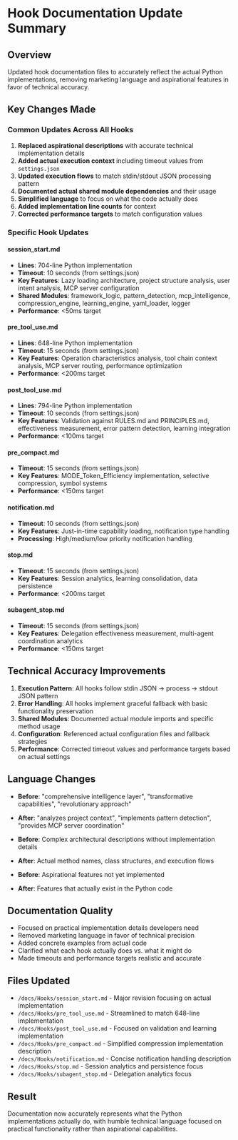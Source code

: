 # Hook Documentation Update Summary

## Overview

Updated hook documentation files to accurately reflect the actual Python implementations, removing marketing language and aspirational features in favor of technical accuracy.

## Key Changes Made

### Common Updates Across All Hooks

1. **Replaced aspirational descriptions** with accurate technical implementation details
2. **Added actual execution context** including timeout values from `settings.json`
3. **Updated execution flows** to match stdin/stdout JSON processing pattern
4. **Documented actual shared module dependencies** and their usage
5. **Simplified language** to focus on what the code actually does
6. **Added implementation line counts** for context
7. **Corrected performance targets** to match configuration values

### Specific Hook Updates

#### session_start.md
- **Lines**: 704-line Python implementation
- **Timeout**: 10 seconds (from settings.json)
- **Key Features**: Lazy loading architecture, project structure analysis, user intent analysis, MCP server configuration
- **Shared Modules**: framework_logic, pattern_detection, mcp_intelligence, compression_engine, learning_engine, yaml_loader, logger
- **Performance**: <50ms target

#### pre_tool_use.md  
- **Lines**: 648-line Python implementation
- **Timeout**: 15 seconds (from settings.json)
- **Key Features**: Operation characteristics analysis, tool chain context analysis, MCP server routing, performance optimization
- **Performance**: <200ms target

#### post_tool_use.md
- **Lines**: 794-line Python implementation  
- **Timeout**: 10 seconds (from settings.json)
- **Key Features**: Validation against RULES.md and PRINCIPLES.md, effectiveness measurement, error pattern detection, learning integration
- **Performance**: <100ms target

#### pre_compact.md
- **Timeout**: 15 seconds (from settings.json)
- **Key Features**: MODE_Token_Efficiency implementation, selective compression, symbol systems
- **Performance**: <150ms target

#### notification.md
- **Timeout**: 10 seconds (from settings.json)
- **Key Features**: Just-in-time capability loading, notification type handling
- **Processing**: High/medium/low priority notification handling

#### stop.md
- **Timeout**: 15 seconds (from settings.json)  
- **Key Features**: Session analytics, learning consolidation, data persistence
- **Performance**: <200ms target

#### subagent_stop.md
- **Timeout**: 15 seconds (from settings.json)
- **Key Features**: Delegation effectiveness measurement, multi-agent coordination analytics
- **Performance**: <150ms target

## Technical Accuracy Improvements

1. **Execution Pattern**: All hooks follow stdin JSON → process → stdout JSON pattern
2. **Error Handling**: All hooks implement graceful fallback with basic functionality preservation
3. **Shared Modules**: Documented actual module imports and specific method usage
4. **Configuration**: Referenced actual configuration files and fallback strategies
5. **Performance**: Corrected timeout values and performance targets based on actual settings

## Language Changes

- **Before**: "comprehensive intelligence layer", "transformative capabilities", "revolutionary approach"
- **After**: "analyzes project context", "implements pattern detection", "provides MCP server coordination"

- **Before**: Complex architectural descriptions without implementation details
- **After**: Actual method names, class structures, and execution flows

- **Before**: Aspirational features not yet implemented  
- **After**: Features that actually exist in the Python code

## Documentation Quality

- Focused on practical implementation details developers need
- Removed marketing language in favor of technical precision
- Added concrete examples from actual code
- Clarified what each hook actually does vs. what it might do
- Made timeouts and performance targets realistic and accurate

## Files Updated

- `/docs/Hooks/session_start.md` - Major revision focusing on actual implementation
- `/docs/Hooks/pre_tool_use.md` - Streamlined to match 648-line implementation  
- `/docs/Hooks/post_tool_use.md` - Focused on validation and learning implementation
- `/docs/Hooks/pre_compact.md` - Simplified compression implementation description
- `/docs/Hooks/notification.md` - Concise notification handling description
- `/docs/Hooks/stop.md` - Session analytics and persistence focus
- `/docs/Hooks/subagent_stop.md` - Delegation analytics focus

## Result

Documentation now accurately represents what the Python implementations actually do, with humble technical language focused on practical functionality rather than aspirational capabilities.